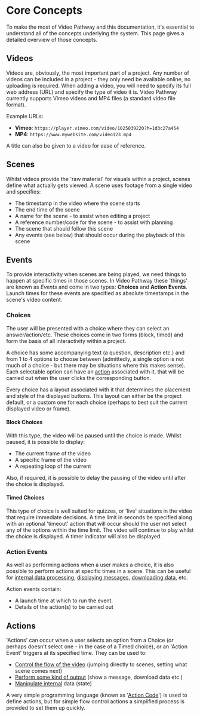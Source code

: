 # Core Concepts

To make the most of Video Pathway and this documentation, it's essential to understand all of the concepts underlying the system. This page gives a detailed overview of those concepts.


## Videos

Videos are, obviously, the most important part of a project. Any number of videos can be included in a project - they only need be available online, no uploading is required. When adding a video, you will need to specify its full web address (URL) and specify the type of video it is. Video Pathway currently supports Vimeo videos and MP4 files (a standard video file format).

Example URLs:
* **Vimeo**: `https://player.vimeo.com/video/1025039220?h=1d3c27a454` 
* **MP4**: `https://www.mywebsite.com/video123.mp4`

A title can also be given to a video for ease of reference.

## Scenes

Whilst videos provide the 'raw material' for visuals within a project, scenes define what actually gets viewed. A scene uses footage from a single video and specifies:

* The timestamp in the video where the scene starts
* The end time of the scene
* A name for the scene - to assist when editing a project
* A reference number/code for the scene - to assist with planning
* The scene that should follow this scene
* Any events (see below) that should occur during the playback of this scene

## Events

To provide interactivity when scenes are being played, we need things to happen at specific times in those scenes. In Video Pathway these 'things' are known as _Events_ and come in two types: **Choices** and **Action Events**. Launch times for these events are specified as absolute timestamps in the scene's video content.

### Choices

The user will be presented with a choice where they can select an answer/action/etc. These choices come in two forms (block, timed) and form the basis of all interactivity within a project.

A choice has some accompanying text (a question, description etc.) and from 1 to 4 options to choose between (admittedly, a single option is not much of a choice - but there may be situations where this makes sense). Each selectable option can have an [action](concepts.md#actions) associated with it, that will be carried out when the user clicks the corresponding button.

Every choice has a layout associated with it that determines the placement and style of the displayed buttons. This layout can either be the project default, or a custom one for each choice (perhaps to best suit the current displayed video or frame).

#### Block Choices

With this type, the video will be paused until the choice is made. Whilst paused, it is possible to display:

* The current frame of the video
* A specific frame of the video
* A repeating loop of the current

Also, if required, it is possible to delay the pausing of the video until after the choice is displayed.

#### Timed Choices

This type of choice is well suited for quizzes, or 'live' situations in the video that require immediate decisions. A time limit in seconds be specified along with an optional 'timeout' action that will occur should the user not select any of the options within the time limit. The video will continue to play whilst the choice is displayed. A timer indicator will also be displayed. 

### Action Events

As well as performing actions when a user makes a choice, it is also possible to perform actions at specific times in a scene. This can be useful for [internal data processing](actionReference.md#state-manipulation-actions), [displaying messages](actionReference.md#showmessage), [downloading data](actionReference.md#downloaddata), etc.

Action events contain:

* A launch time at which to run the event.
* Details of the action(s) to be carried out

## Actions

'Actions' can occur when a user selects an option from a Choice (or perhaps doesn't select one - in the case of a Timed choice), or an 'Action Event' triggers at its specified time. They can be used to:

* [Control the flow of the video](actionReference.md#navigation-actions) (jumping directly to scenes, setting what scene comes next)
* [Perform some kind of output](actionReference.md#output-related-actions) (show a message, download data etc.)
* [Manipulate internal](actionReference.md#state-manipulation-actions) data (state)

A very simple programming language (known as '[Action Code](actionCode.md)') is used to define actions, but for simple flow control actions a simplified process is provided to set them up quickly.


